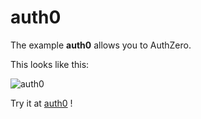 # auth0

The example **auth0** allows you to AuthZero.

This looks like this:

 ![auth0](/img/examples/auth0.png) 

Try it at <a href='/../automation/loadexample/auth0' target='_blank'>auth0</a> !



